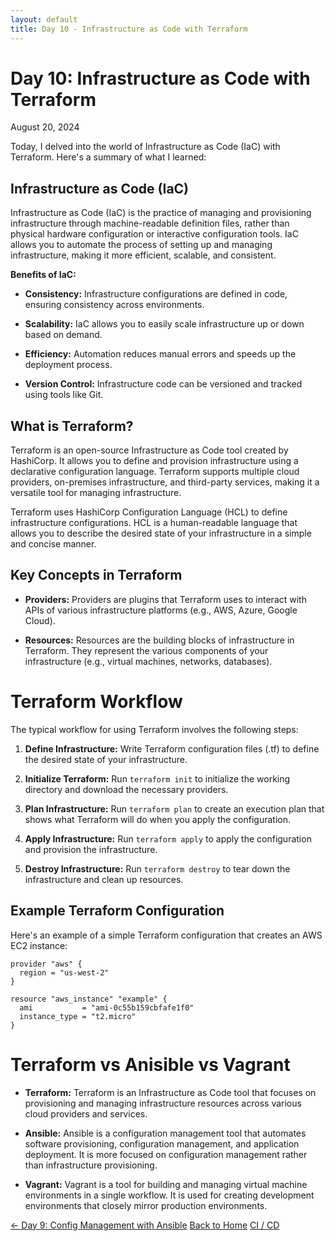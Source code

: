 ```yaml
---
layout: default
title: Day 10 - Infrastructure as Code with Terraform
---
```


# Day 10: Infrastructure as Code with Terraform

<div class="date">August 20, 2024</div>

Today, I delved into the world of Infrastructure as Code (IaC) with Terraform. Here's a summary of what I learned:

## Infrastructure as Code (IaC)

Infrastructure as Code (IaC) is the practice of managing and provisioning infrastructure through machine-readable definition files, rather than physical hardware configuration or interactive configuration tools. IaC allows you to automate the process of setting up and managing infrastructure, making it more efficient, scalable, and consistent.

**Benefits of IaC:**

- **Consistency:** Infrastructure configurations are defined in code, ensuring consistency across environments.

- **Scalability:** IaC allows you to easily scale infrastructure up or down based on demand.

- **Efficiency:** Automation reduces manual errors and speeds up the deployment process.

- **Version Control:** Infrastructure code can be versioned and tracked using tools like Git.

## What is Terraform?

Terraform is an open-source Infrastructure as Code tool created by HashiCorp. It allows you to define and provision infrastructure using a declarative configuration language. Terraform supports multiple cloud providers, on-premises infrastructure, and third-party services, making it a versatile tool for managing infrastructure.

Terraform uses HashiCorp Configuration Language (HCL) to define infrastructure configurations. HCL is a human-readable language that allows you to describe the desired state of your infrastructure in a simple and concise manner.

## Key Concepts in Terraform

- **Providers:** Providers are plugins that Terraform uses to interact with APIs of various infrastructure platforms (e.g., AWS, Azure, Google Cloud).

- **Resources:** Resources are the building blocks of infrastructure in Terraform. They represent the various components of your infrastructure (e.g., virtual machines, networks, databases).

# Terraform Workflow

The typical workflow for using Terraform involves the following steps:

1. **Define Infrastructure:** Write Terraform configuration files (.tf) to define the desired state of your infrastructure.

2. **Initialize Terraform:** Run `terraform init` to initialize the working directory and download the necessary providers.

3. **Plan Infrastructure:** Run `terraform plan` to create an execution plan that shows what Terraform will do when you apply the configuration.

4. **Apply Infrastructure:** Run `terraform apply` to apply the configuration and provision the infrastructure.

5. **Destroy Infrastructure:** Run `terraform destroy` to tear down the infrastructure and clean up resources.

## Example Terraform Configuration

Here's an example of a simple Terraform configuration that creates an AWS EC2 instance:

```hcl
provider "aws" {
  region = "us-west-2"
}

resource "aws_instance" "example" {
  ami           = "ami-0c55b159cbfafe1f0"
  instance_type = "t2.micro"
}
```

# Terraform vs Anisible vs Vagrant

- **Terraform:** Terraform is an Infrastructure as Code tool that focuses on provisioning and managing infrastructure resources across various cloud providers and services.

- **Ansible:** Ansible is a configuration management tool that automates software provisioning, configuration management, and application deployment. It is more focused on configuration management rather than infrastructure provisioning.

- **Vagrant:** Vagrant is a tool for building and managing virtual machine environments in a single workflow. It is used for creating development environments that closely mirror production environments.







<div class="navigation">
    <a href="./day-9.html">← Day 9: Config Management with Ansible</a>
  <a href="../allfiles.html">Back to Home</a>
  <a href="./day-11.html">CI / CD</a>
</div>

